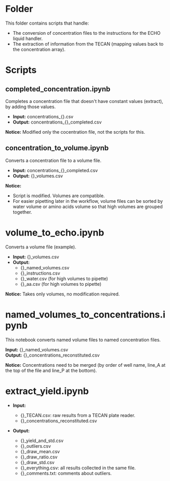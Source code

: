 # Folder

This folder contains scripts that handle:  
* The conversion of concentration files to the instructions for the ECHO liquid handler.
* The extraction of information from the TECAN (mapping values back to the concentration array).

# Scripts

## completed_concentration.ipynb

Completes a concentration file that doesn't have constant values (extract), by adding those values.

* **Input:** concentrations_{}.csv
* **Output:** concentrations_{}_completed.csv
 	
**Notice:** Modified only the cocentration file, not the scripts for this.

## concentration_to_volume.ipynb

Converts a concentration file to a volume file.

* **Input:** concentrations_{}_completed.csv
* **Output:** {}_volumes.csv

**Notice:**  
* Script is modified. Volumes are compatible.
* For easier pipetting later in the workflow, volume files can be sorted by water volume or amino acids volume so that high volumes are grouped together.

# volume_to_echo.ipynb

Converts a volume file (example).

* **Input:** {}_volumes.csv
* **Output:**    
	* {}_named_volumes.csv
	* {}_instructions.csv
	* {}_water.csv (for high volumes to pipette)
	* {}_aa.csv (for high volumes to pipette)

**Notice:** Takes only volumes, no modification required.

# named_volumes_to_concentrations.ipynb

This notebook converts named volume files to named concentration files. 

**Input:** {}_named_volumes.csv    
**Output:** {}_concentrations_reconstituted.csv    

**Notice:** Concentrations need to be merged (by order of well name, line_A at the top of the file and line_P at the bottom).

# extract_yield.ipynb

* **Input:**  
	* {}_TECAN.csv: raw results from a TECAN plate reader.
	* {}_concentrations_reconstituted.csv

* **Output:**  
	* {}_yield_and_std.csv
	* {}_outliers.csv
	* {}_draw_mean.csv
	* {}_draw_ratio.csv
	* {}_draw_std.csv
	* {}_everything.csv: all results collected in the same file.
	* {}_comments.txt: comments about outliers.
